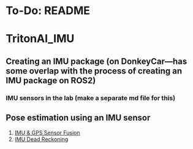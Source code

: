 # To-Do: README
# TritonAI_IMU
## Creating an IMU package (on DonkeyCar—has some overlap with the process of creating an IMU package on ROS2)
### IMU sensors in the lab (make a separate md file for this)

## Pose estimation using an IMU sensor
1. [IMU & GPS Sensor Fusion]()
2. [IMU Dead Reckoning](https://github.com/ecdg/TritonAI_IMU/blob/main/docs/imu_dead_reckoning.md)
